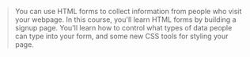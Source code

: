 > You can use HTML forms to collect information from people who visit your webpage.
> In this course, you'll learn HTML forms by building a signup page. You'll learn how to control what types of data people can type into your form, and some new CSS tools for styling your page.
